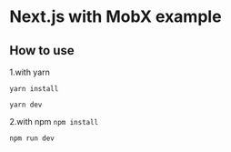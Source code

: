 # Next.js with MobX example

## How to use
1.with yarn

```yarn install ```

```yarn dev ```

2.with npm
```npm install ```

```npm run dev ```
